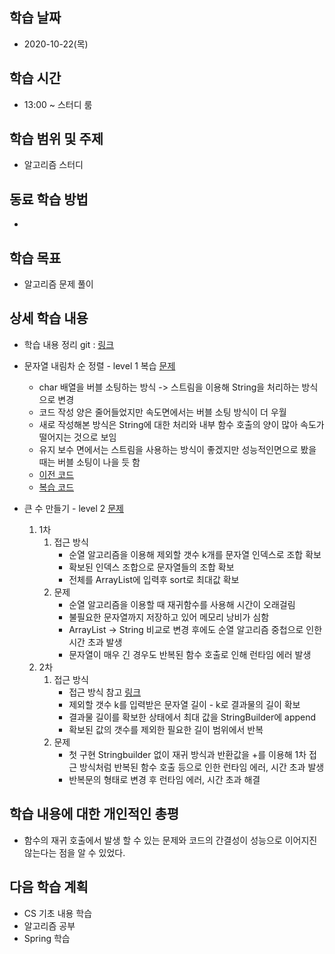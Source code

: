 학습 날짜
---
+ 2020-10-22(목)

학습 시간
---
+ 13:00 ~ 스터디 룸

학습 범위 및 주제
---
+ 알고리즘 스터디

동료 학습 방법
---
+ 

학습 목표
---
+ 알고리즘 문제 풀이

상세 학습 내용
---
+ 학습 내용 정리 git : [링크](https://github.com/kiskim/study)   

+ 문자열 내림차 순 정렬 - level 1 복습 [문제](https://programmers.co.kr/learn/courses/30/lessons/12917)
	+ char 배열을 버블 소팅하는 방식 -> 스트림을 이용해 String을 처리하는 방식으로 변경
	+ 코드 작성 양은 줄어들었지만 속도면에서는 버블 소팅 방식이 더 우월
	+ 새로 작성해본 방식은 String에 대한 처리와 내부 함수 호출의 양이 많아 속도가 떨어지는 것으로 보임
	+ 유지 보수 면에서는 스트림을 사용하는 방식이 좋겠지만 성능적인면으로 봤을 때는 버블 소팅이 나을 듯 함
	+ [이전 코드](https://github.com/kiskim/study/blob/master/j/programmers/level1/p03_desc_string/Main.java)
	+ [복습 코드](https://github.com/kiskim/study/blob/master/j/programmers/level1/p03_desc_string/Main2.java)

+ 큰 수 만들기 - level 2 [문제](https://programmers.co.kr/learn/courses/30/lessons/42883)
	1. 1차 
		1. 접근 방식
			+ 순열 알고리즘을 이용해 제외할 갯수 k개를 문자열 인덱스로 조합 확보
			+ 확보된 인덱스 조합으로 문자열들의 조합 확보
			+ 전체를 ArrayList에 입력후 sort로 최대값 확보
		2. 문제
			+ 순열 알고리즘을 이용할 때 재귀함수를 사용해 시간이 오래걸림
			+ 불필요한 문자열까지 저장하고 있어 메모리 낭비가 심함
			+ ArrayList -> String 비교로 변경 후에도 순열 알고리즘 중첩으로 인한 시간 초과 발생
			+ 문자열이 매우 긴 경우도 반복된 함수 호출로 인해 런타임 에러 발생
	2. 2차
		1. 접근 방식
			+ 접근 방식 참고 [링크](https://programmers.co.kr/questions/9203)
			+ 제외할 갯수 k를 입력받은 문자열 길이 - k로 결과물의 길이 확보
			+ 결과물 길이를 확보한 상태에서 최대 값을 StringBuilder에 append
			+ 확보된 값의 갯수를 제외한 필요한 길이 범위에서 반복
		2. 문제
			+ 첫 구현 Stringbuilder 없이 재귀 방식과 반환값을 +를 이용해 1차 접근 방식처럼 반복된 함수 호출 등으로 인한 런타임 에러, 시간 초과 발생
			+ 반복문의 형태로 변경 후 런타임 에러, 시간 초과 해결
	

학습 내용에 대한 개인적인 총평
---
+ 함수의 재귀 호출에서 발생 할 수 있는 문제와 코드의 간결성이 성능으로 이어지진 않는다는 점을 알 수 있었다.

다음 학습 계획
---
+ CS 기초 내용 학습
+ 알고리즘 공부
+ Spring 학습
